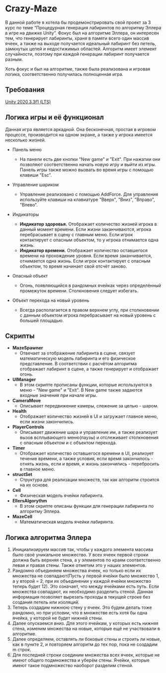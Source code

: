 # Crazy-Maze
В данной работе я хотела бы продемонстрировать свой проект за 3 курс по теме “Процедурная генерация лабиринтов по алгоритму Эллера в игре на движке Unity”. 
Фокус был на алгоритме Эллера, он интересен тем, что генерирует лабиринты, храня в памяти всего один массив ячеек, а также на выходе получается идеальный лабиринт без петель,
замкнутых цепей и недостижимых областей. Алгоритм имеет элемент случайности, поэтому при каждой генерации лабиринт получается разным.

Хоть фокус и был на алгоритме, также была реализована и игровая логика, соответственно получилась полноценная игра.

## Требования

[Unity 2020.3.3f1 (LTS)](https://unity3d.com/ru/unity/whats-new/2020.3.3)

## Логика игры и её функционал

Данная игра является аркадной. Она бесконечная, простая в игровом процессе, производится на одном экране, а также у игрока имеется несколько жизней.

* Панель меню
  * На панели есть две кнопки "New game" и "Exit". При нажатии они позволяют соответственно начать новую игру и выйти из игры. Панель игры также можно вызвать во время игры с помощью клавиши "Esc".

* Управление шариком
  * Управление реализовано с помощью AddForce. Для управления используйте клавиши на клавиатуре "Вверх", "Вниз", "Вправо", "Влево".

* Индикаторы
  * **Индикатор здоровья.** Отображает количество жизней игрока в данный момент времени. Если жизни заканчиваются, игрока перебрасывает в сцену с главным меню. Если игрок контактирует с опасным объектом, то у игрока отнимается одна жизнь.
  * **Индикатор времени.** Отображает количество оставшегося времени на прохождение уровня. Если время заканчивается, отнимается одна жизнь. Если игрок контактирует с опасным объектом, то время начинает свой отсчёт заново.

* Опасный объект
  * Огонь, появляющийся в рандомных ячейках через определённый промежуток времени. Столкновения следует избегать.

* Объект перехода на новый уровень
  * Всегда располагается в правом верхнем углу, при столкновении с данным объектом игрока перебрасывает на новый уровень с большей площадью.
  
## Скрипты

* **MazeSpawner**
  * Отвечает за отображение лабиринта в сцене, связует математическую модель лабиринта и его физическое представление. В соответствии с расчётом алгоритма отображает лабиринт в сцене, а также генерирует и отображает огонь.
* **UIManager**
  * В этом скрипте прописаны функции, которые используются в меню - "New game" и "Exit". В New game также задаются входные значения при начале игры.
* **CameraMove**
  * Описывает передвижение камеры, слежение за целью - шаром.
* **Health**
  * Отображает количество жизней в UI и загружает главное меню, если жизни закончились.
* **PlayerControls**
  * Описывает движение шара и управление им, а также реализует вызов всплывающего меню(паузы) и отслеживает столкновения с опасным объектом и с объектом перехода.
* **Timer**
  * Отображает количество оставшегося времени в UI, реализует течение времени, а также условия, если время закончилось - отнять жизнь, если и время, и жизнь закончились - перебросить в главное меню.
* **structSet**
  * Структура для реализации множеств, так как алгоритм строится на их основе.
* **Cell**
  * Физическая модель ячейки лабиринта.
* **EllersAlgorythm**
  * В этом скрипте описаны функции для генерации лабиринта по алгоритму Эллера.
* **MazeCell**
  * Математическая модель ячейки лабиринта.

## Логика алгоритма Эллера
 1.	Инициализируем массив так, чтобы у каждого элемента массива было своё уникальное множество. У всех ячеек первой строки должна быть верхняя стена, а у элементов по краям соответственно левая и правая стены. Также отметим это у наших элементов.
 2.	Рандомно объединяем множества ячеек, но только если их множества не совпадают(Пусть у первой ячейки было множество 1, а у второй = 2, при их объединении у каждой ячейки множество теперь будет 12). Это означает, что между ячейками есть путь. Если множества совпадают, их необходимо разделить стеной. Данная информация позволяет вырезать проходы в текущей строке без создания петель или изоляций.
3.	Теперь создадим нижнюю стену у ячеек. Это будем делать тоже рандомно, но при условии, что в множестве есть хотя бы одна ячейка, у которой не будет нижней стены. 
4.	Далее опускаемся вниз. Для этого ячейкам, у которых есть нижняя стена, изменим множества на новые, которые ещё не участвовали в алгоритме.
5.	Далее определяем, оставлять ли боковые стены и строить ли новые, как в пункте 2, и повторяем алгоритм до тех пор, пока не создадим m строк.
6.	Для последней строки соединим множества всех ячеек, которые не имеют общего подмножества и уберём стены. Ячейки, которые имеют такое подмножество наоборот разделим стеной.

